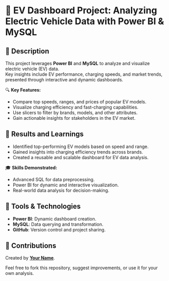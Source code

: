 # 🚗 EV Dashboard Project: Analyzing Electric Vehicle Data with Power BI & MySQL
## 📖 Description  
This project leverages **Power BI** and **MySQL** to analyze and visualize electric vehicle (EV) data.  
Key insights include EV performance, charging speeds, and market trends, presented through interactive and dynamic dashboards.  

🔍 **Key Features:**  
- Compare top speeds, ranges, and prices of popular EV models.  
- Visualize charging efficiency and fast-charging capabilities.  
- Use slicers to filter by brands, models, and other attributes.  
- Gain actionable insights for stakeholders in the EV market.
## 🌟 Results and Learnings  
- Identified top-performing EV models based on speed and range.  
- Gained insights into charging efficiency trends across brands.  
- Created a reusable and scalable dashboard for EV data analysis.  

🎓 **Skills Demonstrated:**  
- Advanced SQL for data preprocessing.  
- Power BI for dynamic and interactive visualization.  
- Real-world data analysis for decision-making.
## 🧰 Tools & Technologies  
- **Power BI**: Dynamic dashboard creation.  
- **MySQL**: Data querying and transformation.  
- **GitHub**: Version control and project sharing.  
## 🤝 Contributions  
Created by **[Your Name](https://github.com/mohitsharma0011)**.  

Feel free to fork this repository, suggest improvements, or use it for your own analysis.  
